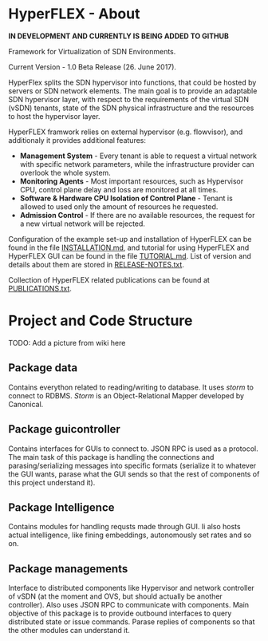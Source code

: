 # HyperFLEX - About

**IN DEVELOPMENT AND CURRENTLY IS BEING ADDED TO GITHUB**

Framework for Virtualization of SDN Environments.

Current Version - 1.0 Beta Release (26. June 2017).

HyperFlex splits the SDN hypervisor into functions, that could be hosted by servers or SDN network elements. The main goal is to provide an adaptable SDN hypervisor layer, with respect to the requirements of the virtual SDN (vSDN) tenants, state of the SDN physical infrastructure and the resources to host the hypervisor layer. 

HyperFLEX framwork relies on external hypervisor (e.g. flowvisor), and additionaly it provides additional features:

* **Management System** - Every tenant is able to request a virtual network with specific network parameters, while the infrastructure provider can overlook the whole system.
* **Monitoring Agents** - Most important resources, such as Hypervisor CPU, control plane delay and loss are monitored at all times. 
* **Software & Hardware CPU Isolation of Control Plane** - Tenant is allowed to used only the amount of resources he requested.
* **Admission Control** - If there are no available resources, the request for a new virtual network will be rejected.

Configuration of the example set-up and installation of HyperFLEX can be found in the file [INSTALLATION.md](https://github.com/tum-lkn/HyperFLEX/blob/master/INSTALLATION.md), and tutorial for using HyperFLEX and HyperFLEX GUI can be found in the file [TUTORIAL.md](https://github.com/tum-lkn/HyperFLEX/blob/master/TUTORIAL.md). List of version and details about them are stored in [RELEASE-NOTES.txt](https://github.com/tum-lkn/HyperFLEX/blob/master/RELEASE-NOTES.txt).

Collection of HyperFLEX related publications can be found at [PUBLICATIONS.txt](https://github.com/tum-lkn/HyperFLEX/blob/master/PUBLICATIONS.txt).

# Project and Code Structure

TODO: Add a picture from wiki here

## Package data 

Contains everython related to reading/writing to database. It uses _storm_ to connect to RDBMS. _Storm_ is an Object-Relational Mapper developed by Canonical.

## Package guicontroller 

Contains interfaces for GUIs to connect to. JSON RPC is used as a protocol. The main task of this package is handling the connections and parasing/serializing messages into specific formats (serialize it to whatever the GUI wants, parase what the GUI sends so that the rest of components of this project understand it).

## Package Intelligence

Contains modules for handling requsts made through GUI. Ii also hosts actual intelligence, like fining embeddings, autonomously set rates and so on.

## Package managements 

Interface to distributed components like Hypervisor and network controller of vSDN (at the moment and OVS, but should actually be another controller). Also uses JSON RPC to communicate with components. Main objective of this package is to provide outbound interfaces to query distributed state or issue commands. Parase replies of components so that the other modules can understand it.

